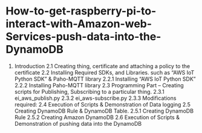# How-to-get-raspberry-pi-to-interact-with-Amazon-web-Services-push-data-into-the-DynamoDB
1. Introduction
2.1 Creating thing, certificate and attaching a policy to the certificate
2.2 Installing Required SDKs, and Libraries. such as “AWS IoT Python SDK” & Paho-MQTT library
2.2.1 Installing “AWS IoT Python SDK”
2.2.2 Installing Paho-MQTT library
2.3 Programming Part – Creating scripts for Publishing, Subscribing to a particular thing.
2.3.1 ei_aws_publish.py
2.3.2 ei_aws-subscribe.py
2.3.3 Modifications required:
2.4 Execution of Scripts & Demonstration of Data logging
2.5 Creating DynamoDB Rule & DynamoDB Table.
2.5.1 Creating DynamoDB Rule
2.5.2  Creating Amazon DynamoDB
2.6 Execution of Scripts & Demonstration of pushing data into the DynamoDB
